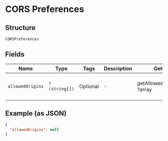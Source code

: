 
# CORS Preferences

## Structure

`CORSPreferences`

## Fields

| Name | Type | Tags | Description | Getter | Setter |
|  --- | --- | --- | --- | --- | --- |
| `allowedOrigins` | `?(string[])` | Optional | - | getAllowedOrigins(): ?array | setAllowedOrigins(?array allowedOrigins): void |

## Example (as JSON)

```json
{
  "allowedOrigins": null
}
```

